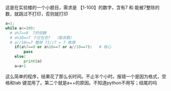 这是在实验楼的一个小题目，需求是 【1-100】的数字，含有7 和 能被7整除的数，就跳过不打印，否则就打印

```python
a=1;
while a<=100:
  # a%7==0  7的倍数    
  # a%10==7 个位包含7  （取余数）
  # a//10==7 整除 71//7 = 7 取商
	if(a%7==0 or a%10==7 or a//10==7):   # 核心 
		pass
	else:
		print(a)
	a=a+1

```

​     这么简单的程序，结果花了那么长时间。不止半个小时。报错一个是因为格式，空格和tab 键混用了。第二个就是a++的原因。不知道python不用写；结尾的吗